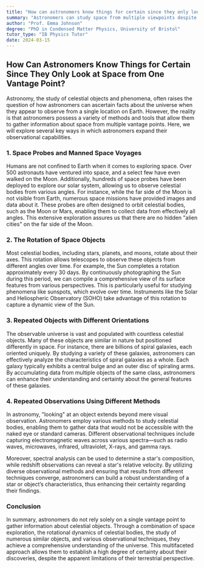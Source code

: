 ```yaml
---
title: "How can astronomers know things for certain since they only look at space from one vantage point?"
summary: "Astronomers can study space from multiple viewpoints despite Earth's single location. They use space probes, the rotation of celestial objects, similar objects with different orientations, and diverse observation methods like spectroscopy and redshift analysis to gather comprehensive data."
author: "Prof. Emma Johnson"
degree: "PhD in Condensed Matter Physics, University of Bristol"
tutor_type: "IB Physics Tutor"
date: 2024-03-15
---
```


## How Can Astronomers Know Things for Certain Since They Only Look at Space from One Vantage Point?

Astronomy, the study of celestial objects and phenomena, often raises the question of how astronomers can ascertain facts about the universe when they appear to observe from a single location on Earth. However, the reality is that astronomers possess a variety of methods and tools that allow them to gather information about space from multiple vantage points. Here, we will explore several key ways in which astronomers expand their observational capabilities.

### 1. Space Probes and Manned Space Voyages

Humans are not confined to Earth when it comes to exploring space. Over 500 astronauts have ventured into space, and a select few have even walked on the Moon. Additionally, hundreds of space probes have been deployed to explore our solar system, allowing us to observe celestial bodies from various angles. For instance, while the far side of the Moon is not visible from Earth, numerous space missions have provided images and data about it. These probes are often designed to orbit celestial bodies, such as the Moon or Mars, enabling them to collect data from effectively all angles. This extensive exploration assures us that there are no hidden "alien cities" on the far side of the Moon.

### 2. The Rotation of Space Objects

Most celestial bodies, including stars, planets, and moons, rotate about their axes. This rotation allows telescopes to observe these objects from different angles over time. For example, the Sun completes a rotation approximately every $30$ days. By continuously photographing the Sun during this period, we can compile a comprehensive view of its surface features from various perspectives. This is particularly useful for studying phenomena like sunspots, which evolve over time. Instruments like the Solar and Heliospheric Observatory (SOHO) take advantage of this rotation to capture a dynamic view of the Sun.

### 3. Repeated Objects with Different Orientations

The observable universe is vast and populated with countless celestial objects. Many of these objects are similar in nature but positioned differently in space. For instance, there are billions of spiral galaxies, each oriented uniquely. By studying a variety of these galaxies, astronomers can effectively analyze the characteristics of spiral galaxies as a whole. Each galaxy typically exhibits a central bulge and an outer disc of spiraling arms. By accumulating data from multiple objects of the same class, astronomers can enhance their understanding and certainty about the general features of these galaxies.

### 4. Repeated Observations Using Different Methods

In astronomy, "looking" at an object extends beyond mere visual observation. Astronomers employ various methods to study celestial bodies, enabling them to gather data that would not be accessible with the naked eye or standard cameras. Different observational techniques include capturing electromagnetic waves across various spectra—such as radio waves, microwaves, infrared, ultraviolet, X-rays, and gamma rays. 

Moreover, spectral analysis can be used to determine a star's composition, while redshift observations can reveal a star's relative velocity. By utilizing diverse observational methods and ensuring that results from different techniques converge, astronomers can build a robust understanding of a star or object’s characteristics, thus enhancing their certainty regarding their findings.

### Conclusion

In summary, astronomers do not rely solely on a single vantage point to gather information about celestial objects. Through a combination of space exploration, the rotational dynamics of celestial bodies, the study of numerous similar objects, and various observational techniques, they achieve a comprehensive understanding of the universe. This multifaceted approach allows them to establish a high degree of certainty about their discoveries, despite the apparent limitations of their terrestrial perspective.
    